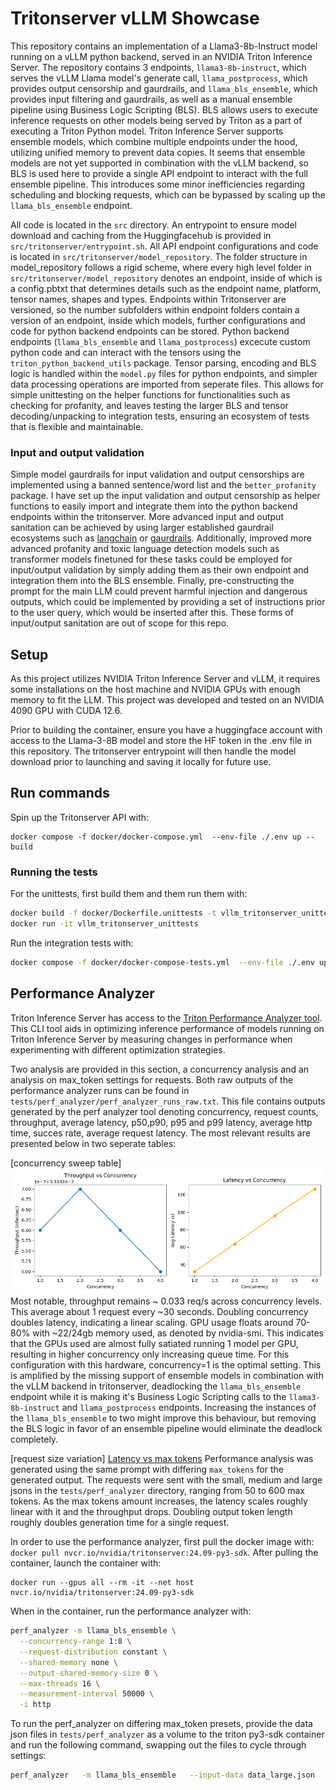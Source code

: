 # Tritonserver vLLM Showcase
This repository contains an implementation of a Llama3-8b-Instruct model running on a vLLM python backend, served in an NVIDIA Triton Inference Server. The repository contains 3 endpoints, `llama3-8b-instruct`, which serves the vLLM Llama model's generate call, `llama_postprocess`, which provides output censorship and gaurdrails, and `llama_bls_ensemble`, which provides input filtering and gaurdrails, as well as a manual ensemble pipeline using Business Logic Scripting (BLS). BLS allows users to execute inference requests on other models being served by Triton as a part of executing a Triton Python model. Triton Inference Server supports ensemble models, which combine multiple endpoints under the hood, utilizing unified memory to prevent data copies. It seems that ensemble models are not yet supported in combination with the vLLM backend, so BLS is used here to provide a single API endpoint to interact with the full ensemble pipeline. This introduces some minor inefficiencies regarding scheduling and blocking requests, which can be bypassed by scaling up the `llama_bls_ensemble` endpoint.

All code is located in the `src` directory. An entrypoint to ensure model download and caching from the Huggingfacehub is provided in `src/tritonserver/entrypoint.sh`. All API endpoint configurations and code is located in `src/tritonserver/model_repository`. The folder structure in model_repository follows a rigid scheme, where every high level folder in `src/tritonserver/model_repository` denotes an endpoint, inside of which is a config.pbtxt that determines details such as the endpoint name, platform, tensor names, shapes and types. Endpoints within Tritonserver are versioned, so the number subfolders within endpoint folders contain a version of an endpoint, inside which models, further configurations and code for python backend endpoints can be stored. Python backend endpoints (`llama_bls_ensemble` and `llama_postprocess`) excecute custom python code and can interact with the tensors using the `triton_python_backend_utils` package. Tensor parsing, encoding and BLS logic is handled within the `model.py` files for python endpoints, and simpler data processing operations are imported from seperate files. This allows for simple unittesting on the helper functions for functionalities such as checking for profanity, and leaves testing the larger BLS and tensor decoding/unpacking to integration tests, ensuring an ecosystem of tests that is flexible and maintainable.

### Input and output validation
Simple model gaurdrails for input validation and output censorships are implemented using a banned sentence/word list and the `better_profanity` package. I have set up the input validation and output censorship as helper functions to easily import and integrate them into the python backend endpoints within the tritonserver. More advanced input and output sanitation can be achieved by using larger established gaurdrail ecosystems such as [langchain](https://www.guardrailsai.com/docs/integrations/langchain) or [gaurdrails](https://www.guardrailsai.com/). Additionally, improved more advanced profanity and toxic language detection models such as transformer models finetuned for these tasks could be employed for input/output validation by simply adding them as their own endpoint and integration them into the BLS ensemble. Finally, pre-constructing the prompt for the main LLM could prevent harmful injection and dangerous outputs, which could be implemented by providing a set of instructions prior to the user query, which would be inserted after this. These forms of input/output sanitation are out of scope for this repo.

## Setup
As this project utilizes NVIDIA Triton Inference Server and vLLM, it requires some installations on the host machine and NVIDIA GPUs with enough memory to fit the LLM. This project was developed and tested on an NVIDIA 4090 GPU with CUDA 12.6.

Prior to building the container, ensure you have a huggingface account with access to the Llama-3-8B model and store the HF token in the .env file in this repository. The tritonserver entrypoint will then handle the model download prior to launching and saving it locally for future use.

## Run commands
Spin up the Tritonserver API with:

```docker
docker compose -f docker/docker-compose.yml  --env-file ./.env up --build
```

### Running the tests
For the unittests, first build them and them run them with:
```bash
docker build -f docker/Dockerfile.unittests -t vllm_tritonserver_unittests .
docker run -it vllm_tritonserver_unittests 
```

Run the integration tests with:
```bash
docker compose -f docker/docker-compose-tests.yml  --env-file ./.env up --build
```

## Performance Analyzer
Triton Inference Server has access to the [Triton Performance Analyzer tool](https://github.com/triton-inference-server/perf_analyzer/blob/r25.01/README.md). This CLI tool aids in optimizing inference performance of models running on Triton Inference Server by measuring changes in performance when experimenting with different optimization strategies.

Two analysis are provided in this section, a concurrency analysis and an analysis on max_token settings for requests. Both raw outputs of the performance analyzer runs can be found in `tests/perf_analyzer/perf_analyzer_runs_raw.txt`. This file contains outputs generated by the perf analyzer tool denoting concurrency, request counts, throughput, average latency, p50,p90, p95 and p99 latency, average http time, succes rate, average request latency. The most relevant results are presented below in two seperate tables:

[concurrency sweep table]
![Latency vs concurrency](docs/latency_vs_concurrency.png)
Most notable, throughput remains ~ 0.033 req/s across concurrency levels. This average about 1 request every ~30 seconds. Doubling concurrency doubles latency, indicating a linear scaling. GPU usage floats around 70-80% with ~22/24gb memory used, as denoted by nvidia-smi. This indicates that the GPUs used are almost fully satiated running 1 model per GPU, resulting in higher concurrency only increasing queue time. For this configuration with this hardware, concurrency=1 is the optimal setting. This is amplified by the missing support of ensemble models in combination with the vLLM backend in tritonserver, deadlocking the `llama_bls_ensemble` endpoint while it is making it's Business Logic Scripting calls to the `llama3-8b-instruct` and `llama_postprocess` endpoints. Increasing the instances of the `llama_bls_ensemble` to two might improve this behaviour, but removing the BLS logic in favor of an ensemble pipeline would eliminate the deadlock completely.

[request size variation]
[Latency vs max tokens](docs/latency_vs_max_tokens.png)
Performance analysis was generated using the same prompt with differing `max_tokens` for the generated output. The requests were sent with the small, medium and large jsons in the `tests/perf_analyzer` directory, ranging from 50 to 600 max tokens. As the max tokens amount increases, the latency scales roughly linear with it and the throughput drops. Doubling output token length roughly doubles generation time for a single request.

In order to use the performance analyzer, first pull the docker image with: `docker pull nvcr.io/nvidia/tritonserver:24.09-py3-sdk`. After pulling the container, launch the container with:
```docker
docker run --gpus all --rm -it --net host nvcr.io/nvidia/tritonserver:24.09-py3-sdk
```
When in the container, run the performance analyzer with:

```bash
perf_analyzer -m llama_bls_ensemble \
  --concurrency-range 1:8 \
  --request-distribution constant \
  --shared-memory none \
  --output-shared-memory-size 0 \
  --max-threads 16 \
  --measurement-interval 50000 \
  -i http 
```

To run the perf_analyzer on differing max_token presets, provide the data json files in `tests/perf_analyzer` as a volume to the triton py3-sdk container and run the following command, swapping out the files to cycle through settings:

```bash
perf_analyzer   -m llama_bls_ensemble   --input-data data_large.json   --concurrency-range 1:1   --measurement-interval=50000 
```


